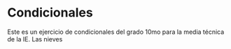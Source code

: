 # Condicionales
Este es un ejercicio de condicionales del grado 10mo para la media técnica de la IE. Las nieves
